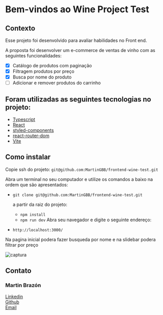 # Bem-vindos ao Wine Project Test

## Contexto

Esse projeto foi desenvolvido para avaliar habilidades no Front end.

A proposta foi desenvolver um e-commerce de ventas de vinho com as seguintes funcionalidades:
- [x] Catálogo de produtos com paginação
- [x] Filtragem produtos por preço
- [x] Busca por nome do produto
- [ ] Adicionar e remover produtos do carrinho

## Foram utilizadas as seguintes tecnologias no projeto:
- [Typescript](https://www.typescriptlang.org/pt/)
- [React](https://es.reactjs.org/)
- [styled-components](https://styled-components.com/)
- [react-router-dom](https://github.com/remix-run/react-router/blob/main/docs/getting-started/tutorial.md)
- [Vite](https://www.typescriptlang.org/pt/)

## Como instalar

Copie ssh do projeto: `git@github.com:MartinGBB/frontend-wine-test.git`

Abra um terminal no seu computador e utilize os comandos a baixo na ordem que são apresentados:

  - `git clone git@github.com:MartinGBB/frontend-wine-test.git`

    a partir da raiz do projeto:
    - `npm install`
    - `npm run dev`
Abra seu navegador e digite o seguinte endereço:
- `http://localhost:3000/`

Na pagina inicial podera fazer busqueda por nome e na slidebar podera filtrar por preço

![captura]('./captura/captura-app.png')

## Contato

### Martin Brazón
[Linkedin](https://www.linkedin.com/in/martinbrazon/) <br/>
[Github](https://github.com/MartinGBB/) <br/>
[Email](escorpmartin97@gmail.com)
